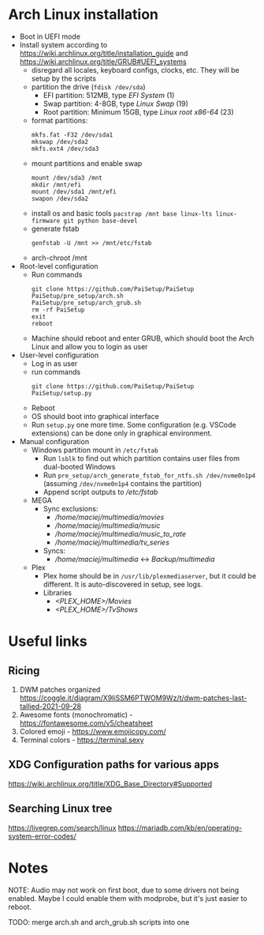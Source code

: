 # Arch Linux installation
  - Boot in UEFI mode
  - Install system according to https://wiki.archlinux.org/title/installation_guide and https://wiki.archlinux.org/title/GRUB#UEFI_systems
    - disregard all locales, keyboard configs, clocks, etc. They will be setup by the scripts
    - partition the drive (`fdisk /dev/sda`)
      - EFI partition: 512MB, type *EFI System* (1)
      - Swap partition: 4-8GB, type *Linux Swap* (19)
      - Root partition: Minimum 15GB, type *Linux root x86-64* (23)
    - format partitions:
      ```
      mkfs.fat -F32 /dev/sda1
      mkswap /dev/sda2
      mkfs.ext4 /dev/sda3
      ```
    - mount partitions and enable swap
      ```
      mount /dev/sda3 /mnt
      mkdir /mnt/efi
      mount /dev/sda1 /mnt/efi
      swapon /dev/sda2
      ```
    - install os and basic tools `pacstrap /mnt base linux-lts linux-firmware git python base-devel`
    - generate fstab
      ```
      genfstab -U /mnt >> /mnt/etc/fstab
      ```
    - arch-chroot /mnt
  - Root-level configuration
    - Run commands
        ```
        git clone https://github.com/PaiSetup/PaiSetup
        PaiSetup/pre_setup/arch.sh
        PaiSetup/pre_setup/arch_grub.sh
        rm -rf PaiSetup
        exit
        reboot
        ```
    - Machine should reboot and enter GRUB, which should boot the Arch Linux and allow you to login as user
  - User-level configuration
    - Log in as user
    - run commands
        ```
        git clone https://github.com/PaiSetup/PaiSetup
        PaiSetup/setup.py
        ```
    - Reboot
    - OS should boot into graphical interface
    - Run `setup.py` one more time. Some configuration (e.g. VSCode extensions) can be done only in graphical environment.
  - Manual configuration
    - Windows partition mount in `/etc/fstab`
      - Run `lsblk` to find out which partition contains user files from dual-booted Windows
      - Run `pre_setup/arch_generate_fstab_for_ntfs.sh /dev/nvme0n1p4` (assuming `/dev/nvme0n1p4` contains the partition)
      - Append script outputs to */etc/fstab*
    - MEGA
      - Sync exclusions:
        - */home/maciej/multimedia/movies*
        - */home/maciej/multimedia/music*
        - */home/maciej/multimedia/music_to_rate*
        - */home/maciej/multimedia/tv_series*
      - Syncs:
        - */home/maciej/multimedia* <-> *Backup/multimedia*
    - Plex
      - Plex home should be in `/usr/lib/plexmediaserver`, but it could be different. It is auto-discovered in setup, see logs.
      - Libraries
        - *<PLEX_HOME>/Movies*
        - *<PLEX_HOME>/TvShows*





# Useful links
## Ricing
1. DWM patches organized https://coggle.it/diagram/X9IiSSM6PTWOM9Wz/t/dwm-patches-last-tallied-2021-09-28
2. Awesome fonts (monochromatic) - https://fontawesome.com/v5/cheatsheet
3. Colored emoji - https://www.emojicopy.com/
4. Terminal colors - https://terminal.sexy

## XDG Configuration paths for various apps
https://wiki.archlinux.org/title/XDG_Base_Directory#Supported

## Searching Linux tree
https://livegrep.com/search/linux
https://mariadb.com/kb/en/operating-system-error-codes/





# Notes
NOTE: Audio may not work on first boot, due to some drivers not being enabled. Maybe I could enable them with modprobe, but it's just easier to reboot.

TODO: merge arch.sh and arch_grub.sh scripts into one
